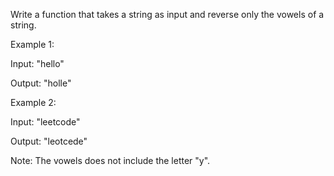   Write a function that takes a string as input and reverse only the vowels of a string.

  Example 1:

  Input: "hello"

  Output: "holle"

  Example 2:

  Input: "leetcode"

  Output: "leotcede"

  Note:
  The vowels does not include the letter "y".
